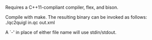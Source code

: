 Requires a C++11-compliant compiler, flex, and bison.

Compile with make. The resulting binary can be invoked as follows:
  ./qc2quigl in.qc out.xml

A `-' in place of either file name will use stdin/stdout.

